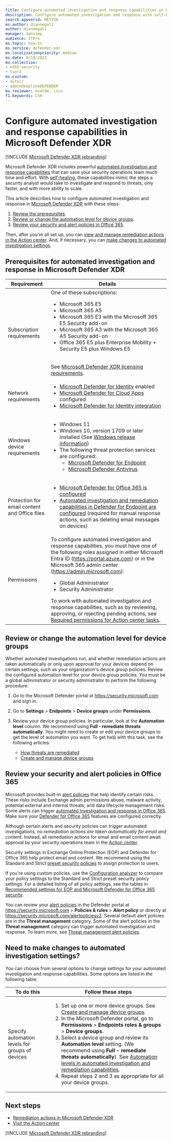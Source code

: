 ```yaml
---
title: Configure automated investigation and response capabilities in Microsoft Defender XDR
description: Configure automated investigation and response with self-healing in Microsoft Defender XDR
search.appverid: MET150
ms.author: diannegali
author: diannegali
manager: dansimp
audience: ITPro
ms.topic: how-to
ms.service: defender-xdr
ms.localizationpriority: medium
ms.date: 9/18/2023
ms.collection:
- m365-security
- tier2
ms.custom: 
- autoir
- admindeeplinkDEFENDER
ms.reviewer: evaldm, isco
f1.keywords: CSH
---
```


# Configure automated investigation and response capabilities in Microsoft Defender XDR

[!INCLUDE [Microsoft Defender XDR rebranding](../includes/microsoft-defender.md)]

Microsoft Defender XDR includes powerful [automated investigation and response capabilities](m365d-autoir.md) that can save your security operations team much time and effort. With [self-healing](m365d-autoir.md#how-automated-investigation-and-self-healing-works), these capabilities mimic the steps a security analyst would take to investigate and respond to threats, only faster, and with more ability to scale.

This article describes how to configure automated investigation and response in <a href="https://go.microsoft.com/fwlink/p/?linkid=2077139" target="_blank">Microsoft Defender XDR</a> with these steps:

1. [Review the prerequisites](#prerequisites-for-automated-investigation-and-response-in-microsoft-365-defender).
2. [Review or change the automation level for device groups](#review-or-change-the-automation-level-for-device-groups).
3. [Review your security and alert policies in Office 365](#review-your-security-and-alert-policies-in-office-365).

Then, after you're all set up, you can [view and manage remediation actions in the Action center](m365d-autoir-actions.md). And, if necessary, you can [make changes to automated investigation settings](#need-to-make-changes-to-automated-investigation-settings).

<a name='prerequisites-for-automated-investigation-and-response-in-microsoft-365-defender'></a>

## Prerequisites for automated investigation and response in Microsoft Defender XDR

|Requirement|Details|
|---|---|
|Subscription requirements|One of these subscriptions: <ul><li>Microsoft 365 E5</li><li>Microsoft 365 A5</li><li>Microsoft 365 E3 with the Microsoft 365 E5 Security add-on</li><li>Microsoft 365 A3 with the Microsoft 365 A5 Security add-on</li><li>Office 365 E5 plus Enterprise Mobility + Security E5 plus Windows E5</li></ul> <br/> See [Microsoft Defender XDR licensing requirements](./prerequisites.md#licensing-requirements).|
|Network requirements|<ul><li>[Microsoft Defender for Identity](/azure-advanced-threat-protection/what-is-atp) enabled</li><li>[Microsoft Defender for Cloud Apps](/cloud-app-security/what-is-cloud-app-security) configured</li><li>[Microsoft Defender for Identity integration](/cloud-app-security/mdi-integration)</li></ul>|
|Windows device requirements|<ul><li>Windows 11</li><li>Windows 10, version 1709 or later installed (See [Windows release information](/windows/release-information/))</li><li>The following threat protection services are configured:<ul><li>[Microsoft Defender for Endpoint](../defender-endpoint/configure-endpoints.md)</li><li>[Microsoft Defender Antivirus](/windows/security/threat-protection/windows-defender-antivirus/configure-windows-defender-antivirus-features)</li></ul></li></ul>|
|Protection for email content and Office files|<ul><li>[Microsoft Defender for Office 365 is configured](/microsoft-365/security/office-365-security/defender-for-office-365#configure-atp-policies)</li><li>[Automated investigation and remediation capabilities in Defender for Endpoint are configured](../defender-endpoint/configure-automated-investigations-remediation.md) (required for manual response actions, such as deleting email messages on devices)</li></ul>|
|Permissions|To configure automated investigation and response capabilities, you must have one of the following roles assigned in either Microsoft Entra ID (<https://portal.azure.com>) or in the Microsoft 365 admin center (<https://admin.microsoft.com>): <ul><li>Global Administrator</li><li>Security Administrator</li></ul>To work with automated investigation and response capabilities, such as by reviewing, approving, or rejecting pending actions, see [Required permissions for Action center tasks](m365d-action-center.md#required-permissions-for-action-center-tasks).|

## Review or change the automation level for device groups

Whether automated investigations run, and whether remediation actions are taken automatically or only upon approval for your devices depend on certain settings, such as your organization's device group policies. Review the configured automation level for your device group policies. You must be a global administrator or security administrator to perform the following procedure:

1. Go to the Microsoft Defender portal at <https://security.microsoft.com> and sign in.

2. Go to **Settings** \> **Endpoints** \> **Device groups** under **Permissions**.

3. Review your device group policies. In particular, look at the **Automation level** column. We recommend using **Full - remediate threats automatically**.  You might need to create or edit your device groups to get the level of automation you want. To get help with this task, see the following articles:

   - [How threats are remediated](/windows/security/threat-protection/microsoft-defender-atp/automated-investigations#how-threats-are-remediated)
   - [Create and manage device groups](/windows/security/threat-protection/microsoft-defender-atp/machine-groups)

## Review your security and alert policies in Office 365

Microsoft provides built-in [alert policies](../office-365-security/alert-policies-defender-portal.md) that help identify certain risks. These risks include Exchange admin permissions abuse, malware activity, potential external and internal threats, and data lifecycle management risks. Some alerts can trigger [automated investigation and response in Office 365](../office-365-security/air-about.md). Make sure your [Defender for Office 365](../office-365-security/defender-for-office-365.md) features are configured correctly.

Although certain alerts and security policies can trigger automated investigations, *no remediation actions are taken automatically for email and content*. Instead, all remediation actions for email and email content await approval by your security operations team in the [Action center](m365d-action-center.md).

Security settings in Exchange Online Protection (EOP) and Defender for Office 365 help protect email and content. We recommend using the Standard and Strict [preset security policies](../office-365-security/preset-security-policies.md#preset-security-policies-in-eop-and-microsoft-defender-for-office-365) to assign protection to users.

If you're using custom policies, use the [Configuration analyzer](../office-365-security/configuration-analyzer-for-security-policies.md) to compare your policy settings to the Standard and Strict preset security policy settings. For a detailed listing of all policy settings, see the tables in [Recommended settings for EOP and Microsoft Defender for Office 365 security](../office-365-security/recommended-settings-for-eop-and-office365.md).

You can review your [alert policies](../office-365-security/alert-policies-defender-portal.md) in the Defender portal at <https://security.microsoft.com> \> **Policies & rules** \> **Alert policy** or directly at <https://security.microsoft.com/alertpoliciesv2>. Several default alert policies are in the **Threat management** category. Some of the alert policies in the **Threat management** category can trigger automated investigation and response. To learn more, see [Threat management alert policies](/purview/alert-policies#threat-management-alert-policies).

## Need to make changes to automated investigation settings?

You can choose from several options to change settings for your automated investigation and response capabilities. Some options are listed in the following table:

|To do this|Follow these steps|
|---|---|
|Specify automation levels for groups of devices|<ol><li>Set up one or more device groups. See [Create and manage device groups](../defender-endpoint/machine-groups.md). </li><li>In the Microsoft Defender portal, go to **Permissions** \> **Endpoints roles & groups** \> **Device groups**.</li><li>Select a device group and review its **Automation level** setting. (We recommend using **Full - remediate threats automatically**). See [Automation levels in automated investigation and remediation capabilities](../defender-endpoint/automation-levels.md).</li><li>Repeat steps 2 and 3 as appropriate for all your device groups. </li></ol>|

## Next steps

- [Remediation actions in Microsoft Defender XDR](m365d-remediation-actions.md)
- [Visit the Action center](m365d-action-center.md)

[!INCLUDE [Microsoft Defender XDR rebranding](../../includes/defender-m3d-techcommunity.md)]
